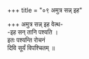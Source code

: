 +++
title = "०९ अमुत्र सन्न् इह"

+++
अमुत्र सन्न् इह वेत्थ-  
-इह सन् तानि पश्यति ।  
इतः पश्यन्ति रोचनं  
दिवि सूर्यं विपश्चितम् ॥